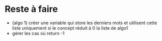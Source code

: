# Reste à faire

- (algo 1) créer une variable qui store les derniers mots et utilisent cette liste uniquement si le concept réduit à 0 la liste de algo1  
- gérer les cas où return -1
